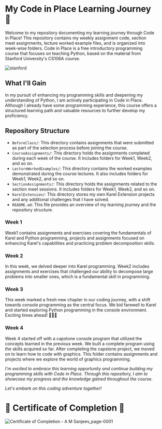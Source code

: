 # My Code in Place Learning Journey 🚀

Welcome to my repository documenting my learning journey through Code in Place! This repository contains my weekly assignment code, section meet assignments, lecture worked example files, and is organized into week-wise folders. Code in Place is a free introductory programming course that focuses on teaching Python, based on the material from Stanford University's CS106A course.


![stanford](https://github.com/AMSANJEEV28/Stanford_CodeInPlace/assets/81654437/85e33c86-733c-45bd-a20f-b32e3460b1db)


## What I'll Gain

In my pursuit of enhancing my programming skills and deepening my understanding of Python, I am actively participating in Code in Place. Although I already have some programming experience, this course offers a structured learning path and valuable resources to further develop my proficiency.

## Repository Structure

- `BeforeClass/`: This directory contains assignments that were submitted as part of the selection process before joining the course.
- `CourseAssignments/`: This directory holds the assignments completed during each week of the course. It includes folders for Week1, Week2, and so on.
- `LectureWorkedExamples/`: This directory contains the worked examples demonstrated during the course lectures. It also includes folders for Week1, Week2, and so on.
- `SectionAssignments/`: This directory holds the assignments related to the section meet sessions. It includes folders for Week1, Week2, and so on.
- `KarelExtension/`: This directory stores my own Karel Extension projects and any additional challenges that I have solved.
- `README.md`: This file provides an overview of my learning journey and the repository structure.

### Week 1
Week1 contains assignments and exercises covering the fundamentals of Karel and Python programming, projects and assignments focused on enhancing Karel's capabilities and practicing problem decomposition skills.

### Week 2
In this week, we delved deeper into Karel programming. Week2 includes assignments and exercises that challenged our ability to decompose large problems into smaller ones, which is a fundamental skill in programming.

### Week 3
This week marked a fresh new chapter in our coding journey, with a shift towards console programming as the central focus. We bid farewell to Karel and started exploring Python programming in the console environment. Exciting times ahead! 🌱💙🎉

### Week 4
Week 4 started off with a capstone console program that utilized the concepts learned in the previous week. We built a complete program using the skills acquired so far.
After completing the capstone project, we moved on to learn how to code with graphics. This folder contains assignments and projects where we explore the world of graphics programming.

*I'm excited to embrace this learning opportunity and continue building my programming skills with Code in Place. Through this repository, I aim to showcase my progress and the knowledge gained throughout the course.*

*Let's embark on this coding adventure together!*




# 🌟 Certificate of Completion 🌟

![Certificate of Completion - A M Sanjeev_page-0001](https://github.com/AMSANJEEV28/Stanford_CodeInPlace/assets/81654437/f5438e9e-9a85-4c13-a74d-a106c6469880)


